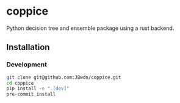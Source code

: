 # coppice

Python decision tree and ensemble package using a rust backend.

## Installation

### Development

```bash
git clone git@github.com:JBwdn/coppice.git
cd coppice
pip install -e ".[dev]"
pre-commit install
```
